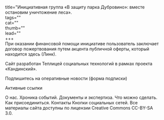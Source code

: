 
title="Инициативная группа «В защиту парка Дубровино»: вместе остановим уничтожение леса».  
tags=""  
cat=""  
thumb=""  
lead=""  
+++  
При оказании финансовой помощи инициативе пользователь заключает договор пожертвования путем акцента публичной оферты, который находится здесь (Линк).

Сайт разработан Теплицей социальных технологий в рамках проекта «Кандинский».

Подпишитесь на оперативные новости (форма подписки)

Активные ссылки 

О нас. Хроника событий. Документы и экспертиза. Что можно сделать. Как присоединиться. Контакты
Кнопки социальных сетей.
Все материалы сайта доступны по лицензии Creative Commons СС-BY-SA 3.0.
